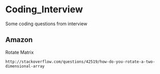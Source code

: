 # Coding_Interview
Some coding questions from interview

## Amazon
Rotate Matrix
```
http://stackoverflow.com/questions/42519/how-do-you-rotate-a-two-dimensional-array
```
